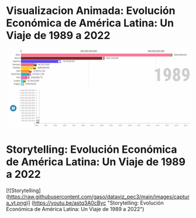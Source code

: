 # Visualizacion Animada: Evolución Económica de América Latina: Un Viaje de 1989 a 2022
[![Visualización del PIB Latinoamericano](https://raw.githubusercontent.com/gaso/dataviz_pec3/main/images/captura_animada.gif)](https://public.flourish.studio/visualisation/16247995/)

# Storytelling: Evolución Económica de América Latina: Un Viaje de 1989 a 2022
[![Storytelling]          
(https://raw.githubusercontent.com/gaso/dataviz_pec3/main/images/captura_yt.png)]
(https://youtu.be/astq3A0cByc "Storytelling: Evolución Económica de América Latina: Un Viaje de 1989 a 2022")
